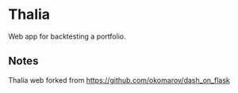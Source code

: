 # Thalia

Web app for backtesting a portfolio.

## Notes

Thalia web forked from https://github.com/okomarov/dash_on_flask